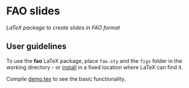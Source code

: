 # FAO slides

*LaTeX package to create slides in FAO format*

## User guidelines

To use the **fao** LaTeX package, place `fao.sty` and the `figs` folder in the
working directory - or [install](INSTALL.md) in a fixed location where LaTeX can
find it.

Compile [demo.tex](doc/demo.tex) to see the basic functionality.
